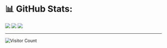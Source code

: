 # 📊 GitHub Stats:
![](https://github-readme-stats.vercel.app/api?username=sandeepgoudmacha&theme=dark&hide_border=false&include_all_commits=true&count_private=false) 
![](https://nirzak-streak-stats.vercel.app/?user=sandeepgoudmacha&theme=dark&hide_border=false)
![](https://github-readme-stats.vercel.app/api/top-langs/?username=sandeepgoudmacha&theme=dark&hide_border=false&include_all_commits=true&count_private=false&layout=compact)

---
<!-- [![](https://visitcount.itsvg.in/api?id=sandeepgoudmacha&icon=0&color=0)](https://visitcount.itsvg.in) -->
![Visitor Count](https://komarev.com/ghpvc/?username=sandeepgoudmacha&label=Profile%20views&color=0e75b6&style=flat)

 
<!-- Proudly created with GPRM ( https://gprm.itsvg.in ) -->

